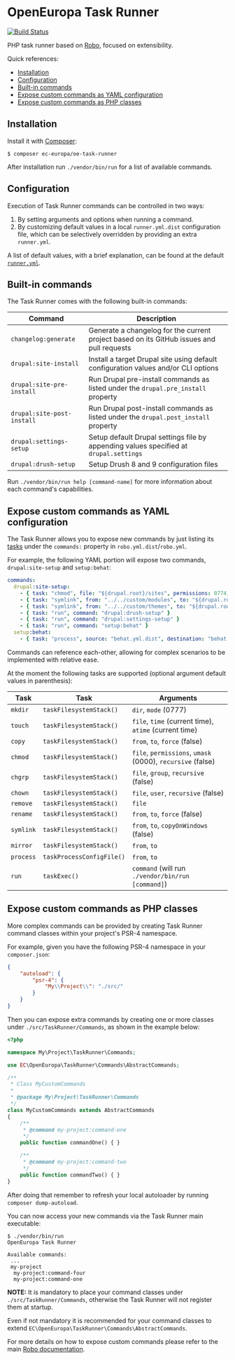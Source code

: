 # OpenEuropa Task Runner

[![Build Status](https://travis-ci.org/ec-europa/oe-task-runner.svg?branch=master)](https://travis-ci.org/ec-europa/oe-task-runner)

PHP task runner based on [Robo](http://robo.li), focused on extensibility. 

Quick references:

- [Installation](#installation)
- [Configuration](#configuration)
- [Built-in commands](#built-in-commands)
- [Expose custom commands as YAML configuration](#expose-custom-commands-as-yaml-configuration)
- [Expose custom commands as PHP classes](#expose-custom-commands-as-php-classes)

## Installation

Install it with [Composer](https://getcomposer.org):

```
$ composer ec-europa/oe-task-runner
```

After installation run `./vendor/bin/run` for a list of available commands. 

## Configuration

Execution of Task Runner commands can be controlled in two ways:

1. By setting arguments and options when running a command.
2. By customizing default values in a local `runner.yml.dist` configuration file, which can be selectively overridden
   by providing an extra `runner.yml`.

A list of default values, with a brief explanation, can be found at the default [`runner.yml`](./config/runner.yml).

## Built-in commands

The Task Runner comes with the following built-in commands:

| Command                      | Description |
| ---------------------------- |-------------|
| `changelog:generate`         | Generate a changelog for the current project based on its GitHub issues and pull requests |
| `drupal:site-install`        | Install a target Drupal site using default configuration values and/or CLI options |
| `drupal:site-pre-install`    | Run Drupal pre-install commands as listed under the `drupal.pre_install` property |
| `drupal:site-post-install`   | Run Drupal post-install commands as listed under the `drupal.post_install` property | 
| `drupal:settings-setup`      | Setup default Drupal settings file by appending values specified at `drupal.settings` |
| `drupal:drush-setup`         | Setup Drush 8 and 9 configuration files |

Run `./vendor/bin/run help [command-name]` for more information about each command's capabilities.

## Expose custom commands as YAML configuration

The Task Runner allows you to expose new commands by just listing its [tasks](http://robo.li/getting-started/#tasks)
under the `commands:` property in `robo.yml.dist`/`robo.yml`.

For example, the following YAML portion will expose two commands, `drupal:site-setup` and `setup:behat`:

```yaml
commands:
  drupal:site-setup:
    - { task: "chmod", file: "${drupal.root}/sites", permissions: 0774, recursive: true }
    - { task: "symlink", from: "../../custom/modules", to: "${drupal.root}/modules/custom" }
    - { task: "symlink", from: "../../custom/themes", to: "${drupal.root}/themes/custom" }
    - { task: "run", command: "drupal:drush-setup" }
    - { task: "run", command: "drupal:settings-setup" }
    - { task: "run", command: "setup:behat" }
  setup:behat:
    - { task: "process", source: "behat.yml.dist", destination: "behat.yml" }
```

Commands can reference each-other, allowing for complex scenarios to be implemented with relative ease.

At the moment the following tasks are supported (optional argument default values in parenthesis):

| Task      | Task                      | Arguments |
| --------- | ------------------------- | --------- |
| `mkdir`   | `taskFilesystemStack()`   | `dir`, `mode` (0777) |
| `touch`   | `taskFilesystemStack()`   | `file`, `time` (current time), `atime` (current time) |
| `copy`    | `taskFilesystemStack()`   | `from`, `to`, `force` (false) |
| `chmod`   | `taskFilesystemStack()`   | `file`, `permissions`, `umask` (0000), `recursive` (false) |
| `chgrp`   | `taskFilesystemStack()`   | `file`, `group`, `recursive` (false) |
| `chown`   | `taskFilesystemStack()`   | `file`, `user`, `recursive` (false) |
| `remove`  | `taskFilesystemStack()`   | `file` |
| `rename`  | `taskFilesystemStack()`   | `from`, `to`, `force` (false) |
| `symlink` | `taskFilesystemStack()`   | `from`, `to`, `copyOnWindows` (false) |
| `mirror`  | `taskFilesystemStack()`   | `from`, `to` |
| `process` | `taskProcessConfigFile()` | `from`, `to` |
| `run`     | `taskExec()`              | `command` (will run `./vendor/bin/run [command]`) |

## Expose custom commands as PHP classes

More complex commands can be provided by creating Task Runner command classes within your project's PSR-4 namespace.

For example, given you have the following PSR-4 namespace in your `composer.json`:

```json
{
    "autoload": {
        "psr-4": {
            "My\\Project\\": "./src/"
        }
    }
}
```

Then you can expose extra commands by creating one or more classes under `./src/TaskRunner/Commands`, as shown in the
example below:

```php
<?php

namespace My\Project\TaskRunner\Commands;

use EC\OpenEuropa\TaskRunner\Commands\AbstractCommands;

/**
 * Class MyCustomCommands
 *
 * @package My\Project\TaskRunner\Commands
 */
class MyCustomCommands extends AbstractCommands
{
    /**
     * @command my-project:command-one
     */
    public function commandOne() { }

    /**
     * @command my-project:command-two
     */
    public function commandTwo() { }
}
```

After doing that remember to refresh your local autoloader by running `composer dump-autoload`.
 
You can now access your new commands via the Task Runner main executable:

```
$ ./vendor/bin/run 
OpenEuropa Task Runner 

Available commands:
 ...
 my-project
  my-project:command-four       
  my-project:command-one        
```

**NOTE:** It is mandatory to place your command classes under `./src/TaskRunner/Commands`, otherwise the Task Runner will not
register them at startup.

Even if not mandatory it is recommended for your command classes to extend `EC\OpenEuropa\TaskRunner\Commands\AbstractCommands`.

For more details on how to expose custom commands please refer to the main [Robo documentation](http://robo.li/getting-started).
